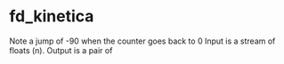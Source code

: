 # fd_kinetica 



 

 

Note a jump of -90 when the counter goes back to 0
Input is a stream of floats (n). Output is a pair of


 
